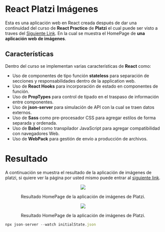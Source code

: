 # React Platzi Imágenes

Esta es una aplicación web en React creada después de dar una continuidad del curso de **React Practico** de **Platzi** el cual puede ser visto a traves del [Siguiente Link](https://platzi.com/clases/react-ejs/). En la cual se muestra el HomePage de **una aplicación web de imágenes**.

## Características

Dentro del curso se implementan varias características de **React** como:

* Uso de componentes de tipo función **stateless** para separación de secciones y responsabilidades dentro de la application web.
* Uso de **React Hooks** para incorporación de estado en componentes de función.
* Uso de **PropTypes** para control de tipado en el traspaso de información entre componentes.
* Uso de **json-server** para simulación de API con la cual se traen datos externos.
* Uso de **Sass** como pre-procesador CSS para agregar estilos de forma separada y ordenada.
* Uso de **Babel** como transpilador JavaScript para agregar compatibilidad con navegadores Web.
* Uso de **WebPack** para gestión de envío a producción de archivos.

# Resultado

A continuación se muestra el resultado de la aplicación de imágenes de platzi, si quiere ver la página por usted mismo puede entrar al [siguiente link](https://crissud.github.io/PlatziImagenes/).

<div align='center'>
    <img  src='https://i.imgur.com/ViDH0tx.png'>
    <p>Resultado HomePage de la aplicación de imágenes de Platzi.</p>
</div>
<div align='center'>
    <img  src='https://i.imgur.com/7EWaq97.png'>
    <p>Resultado HomePage de la aplicación de imágenes de Platzi.</p>
</div>

```javascript
npx json-server --watch initialState.json
```